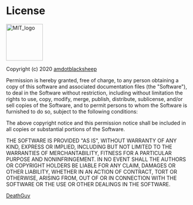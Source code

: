 # License

<p>
  <a href="https://opensource.org/licenses/MIT">
    <img src="https://upload.wikimedia.org/wikipedia/commons/0/0c/MIT_logo.svg" height="100" alt="MIT_logo">
  </a>
</p>

Copyright (c) 2020 [amdotblacksheep](https://amdotblacksheep.itch.io/)

Permission is hereby granted, free of charge, to any person
obtaining a copy of this software and associated documentation
files (the "Software"), to deal in the Software without
restriction, including without limitation the rights to use,
copy, modify, merge, publish, distribute, sublicense, and/or sell
copies of the Software, and to permit persons to whom the
Software is furnished to do so, subject to the following
conditions:

The above copyright notice and this permission notice shall be
included in all copies or substantial portions of the Software.

THE SOFTWARE IS PROVIDED "AS IS", WITHOUT WARRANTY OF ANY KIND,
EXPRESS OR IMPLIED, INCLUDING BUT NOT LIMITED TO THE WARRANTIES
OF MERCHANTABILITY, FITNESS FOR A PARTICULAR PURPOSE AND
NONINFRINGEMENT. IN NO EVENT SHALL THE AUTHORS OR COPYRIGHT
HOLDERS BE LIABLE FOR ANY CLAIM, DAMAGES OR OTHER LIABILITY,
WHETHER IN AN ACTION OF CONTRACT, TORT OR OTHERWISE, ARISING
FROM, OUT OF OR IN CONNECTION WITH THE SOFTWARE OR THE USE OR
OTHER DEALINGS IN THE SOFTWARE.

[DeathGuy](https://amdotblacksheep.itch.io/deathguy)
